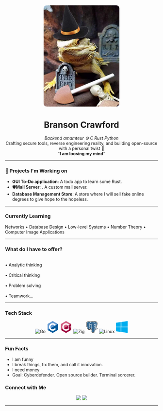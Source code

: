 <p align="center">
  <img src="assets/icon.png" width="250" style="max-width: 100%; height: auto; border-radius: 10px;" alt="Mr High Noon">
</p>

<h1 align="center"> Branson Crawford </h1>

<p align="center">
  <em>Backend amamteur ⚙️ C Rust Python</em><br>
  Crafting secure tools, reverse engineering reality, and building open-source with a personal twist 🧠<br>
  <strong>"I am loosing my mind" </strong>
</p>

---

### 🧠 Projects I'm Working on

- **GUI To-Do application**: A todo app to learn some Rust.  
- 🛡**Mail Server**: . A custom mail server.
- **Database Management Store**: A store where I will sell fake online degrees to give hope to the hopeless.

---

### Currently Learning
Networks • Database Design • Low-level Systems • Number Theory • Computer Image Applications 

---

### What do I have to offer?
  
  <br>• Analytic thinking </br>
  <br>• Critical thinking </br>
  <br>• Problem solving </br>
  <br>• Teamwork... </br>

---

### Tech Stack

<p align="center">
  <img src="assets/go.svg" height="40" alt="Go" />
  <img src="assets/c.svg" height="40" alt="C" />
  <img src="assets/cpp.svg" height="40" alt="C++" />
  <img src="assets/zig.svg" height="40" alt="Zig" />
  <img src="assets/postgreSQL.svg" height="40" alt="PostgreSQL" />
  <img src="assets/linux.svg" height="40" alt="Linux" />
  <img src="assets/windows.svg" height="40" alt="Windows" />
</p>


---

### Fun Facts

- I am funny  
- I break things, fix them, and call it innovation.  
- I need money  
- Goal: Cyberdefender. Open source builder. Terminal sorcerer.


### Connect with Me

<p align="center">
  <a href="mailto:gdacostapereira66@gmail.com"><img src="https://img.shields.io/badge/-Email-000?&logo=gmail&logoColor=white" /></a>
  <a href="https://github.com/Gustavo-DCosta"><img src="https://img.shields.io/badge/-Portfolio-000?&logo=githubpages&logoColor=white" /></a>
</p>

---
